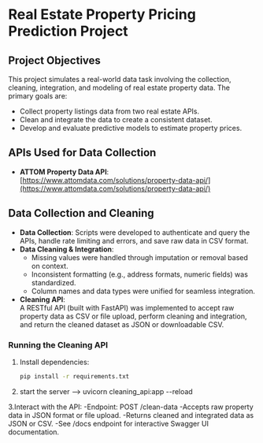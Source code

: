 # Real Estate Property Pricing Prediction Project
## Project Objectives
This project simulates a real-world data task involving the collection, cleaning, integration, and modeling of real estate property data. The primary goals are:
- Collect property listings data from two real estate APIs.
- Clean and integrate the data to create a consistent dataset.
- Develop and evaluate predictive models to estimate property prices.

## APIs Used for Data Collection
- **ATTOM Property Data API**: [https://www.attomdata.com/solutions/property-data-api/](https://www.attomdata.com/solutions/property-data-api/)

## Data Collection and Cleaning
- **Data Collection**: Scripts were developed to authenticate and query the APIs, handle rate limiting and errors, and save raw data in CSV format.
- **Data Cleaning & Integration**:
  - Missing values were handled through imputation or removal based on context.
  - Inconsistent formatting (e.g., address formats, numeric fields) was standardized.
  - Column names and data types were unified for seamless integration.
- **Cleaning API**:  
  A RESTful API (built with FastAPI) was implemented to accept raw property data as CSV or file upload, perform cleaning and integration, and return the cleaned dataset as JSON or downloadable CSV.

### Running the Cleaning API
1. Install dependencies:  
   ```bash
   pip install -r requirements.txt
2. start the server --> uvicorn cleaning_api:app --reload

3.Interact with the API:
-Endpoint: POST /clean-data
-Accepts raw property data in JSON format or file upload.
-Returns cleaned and integrated data as JSON or CSV.
-See /docs endpoint for interactive Swagger UI documentation.
